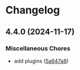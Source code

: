 # Changelog

## 4.4.0 (2024-11-17)


### Miscellaneous Chores

* add plugins ([5a947a8](https://github.com/dwilkolek/wombat/commit/5a947a8e6dcf87be7d55f300b6603eadcc9b4c0a))
